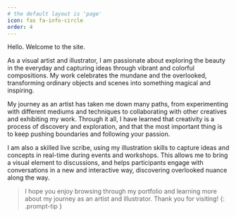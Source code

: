 ```yaml
---
# the default layout is 'page'
icon: fas fa-info-circle
order: 4
---
```


Hello. Welcome to the site. 

As a visual artist and illustrator, I am passionate about exploring the beauty in the everyday and capturing ideas through vibrant and colorful compositions. My work celebrates the mundane and the overlooked, transforming ordinary objects and scenes into something magical and inspiring.

My journey as an artist has taken me down many paths, from experimenting with different mediums and techniques to collaborating with other creatives and exhibiting my work. Through it all, I have learned that creativity is a process of discovery and exploration, and that the most important thing is to keep pushing boundaries and following your passion. 

I am also a skilled live scribe, using my illustration skills to capture ideas and concepts in real-time during events and workshops. This allows me to bring a visual element to discussions, and helps participants engage with conversations in a new and interactive way, discovering overlooked nuance along the way. 

> I hope you enjoy browsing through my portfolio and learning more about my journey as an artist and illustrator. Thank you for visiting! 
{: .prompt-tip }
